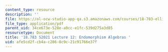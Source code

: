 ```yaml
---
content_type: resource
description: ''
file: https://ol-ocw-studio-app-qa.s3.amazonaws.com/courses/18-783-elliptic-curves-spring-2021/afe5cd2fcb4ac2868c9c21c91766e37f_MIT18_783S21_Slides12.pdf
file_type: application/pdf
parent_uid: 34ce673e-528e-a9cc-e1fc-539d275a3d85
resourcetype: Document
title: '18.783 S2021 Lecture 12: Endomorphism Algebras '
uid: afe5cd2f-cb4a-c286-8c9c-21c91766e37f
---
```

